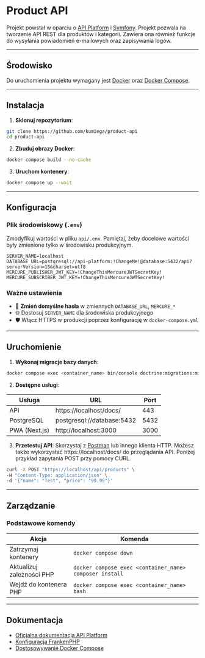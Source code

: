 # Product API

Projekt powstał w oparciu o [API Platform](https://api-platform.com) i [Symfony](https://symfony.com). Projekt pozwala na tworzenie API REST dla produktów i kategorii. Zawiera ona również funkcje do wysyłania powiadomień e-mailowych oraz zapisywania logów.

---

## Środowisko 

Do uruchomienia projektu wymagany jest [Docker](https://www.docker.com/products/docker-desktop/) oraz [Docker Compose](https://docs.docker.com/compose/install/). 

---

## Instalacja
1. **Sklonuj repozytorium**:
```bash
git clone https://github.com/kumiega/product-api
cd product-api
```

2. **Zbuduj obrazy Docker**:
```bash
docker compose build --no-cache
```

3. **Uruchom kontenery**:
```bash
docker compose up --wait
```

---

## Konfiguracja
### Plik środowiskowy (`.env`)
Zmodyfikuj wartości w pliku `api/.env`. Pamiętaj, żeby docelowe wartości były zmienione tylko w środowisku produkcyjnym.

```
SERVER_NAME=localhost
DATABASE_URL=postgresql://api-platform:!ChangeMe!@database:5432/api?serverVersion=15&charset=utf8
MERCURE_PUBLISHER_JWT_KEY=!ChangeThisMercureJWTSecretKey!
MERCURE_SUBSCRIBER_JWT_KEY=!ChangeThisMercureJWTSecretKey!
```

### Ważne ustawienia
- 🔐 **Zmień domyślne hasła** w zmiennych `DATABASE_URL`, `MERCURE_*`
- 🌐 Dostosuj `SERVER_NAME` dla środowiska produkcyjnego
- 🛡️ Włącz HTTPS w produkcji poprzez konfigurację w `docker-compose.yml`

---

## Uruchomienie
1. **Wykonaj migracje bazy danych**:

```bash
docker compose exec <container_name> bin/console doctrine:migrations:migrate
```

2. **Dostępne usługi**:

| Usługa       | URL                          | Port    |
|--------------|------------------------------|---------|
| API          | https://localhost/docs/      | 443     |
| PostgreSQL   | postgresql://database:5432   | 5432    |
| PWA (Next.js)| http://localhost:3000        | 3000    |


3. **Przetestuj API**:
Skorzystaj z [Postman](https://www.postman.com) lub innego klienta HTTP. Możesz także wykorzystać https://localhost/docs/ do przeglądania API. Poniżej przykład zapytania POST przy pomocy CURL. 

```bash
curl -X POST "https://localhost/api/products" \
-H "Content-Type: application/json" \
-d '{"name": "Test", "price": "99.99"}'
```

---

## Zarządzanie
### Podstawowe komendy
| Akcja                     | Komenda                                                   |
|---------------------------|-----------------------------------------------------------|
| Zatrzymaj kontenery       | `docker compose down`                                     |
| Aktualizuj zależności PHP | `docker compose exec <container_name> composer install`   |
| Wejdź do kontenera PHP    | `docker compose exec <container_name> bash`               |

---

## Dokumentacja
- [Oficjalna dokumentacja API Platform](https://api-platform.com/docs/v3.4)
- [Konfiguracja FrankenPHP](https://frankenphp.dev/docs/production/)
- [Dostosowywanie Docker Compose](https://api-platform.com/docs/v2.5/deployment/docker-compose/)

